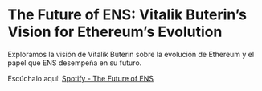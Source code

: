 # The Future of ENS: Vitalik Buterin’s Vision for Ethereum’s Evolution

Exploramos la visión de Vitalik Buterin sobre la evolución de Ethereum y el papel que ENS desempeña en su futuro.

Escúchalo aquí: [Spotify - The Future of ENS](https://spotifycreators-web.app.link/e/pQC5bMC4aPb)
